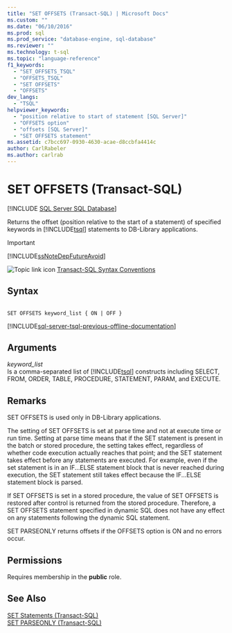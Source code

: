 ```yaml
---
title: "SET OFFSETS (Transact-SQL) | Microsoft Docs"
ms.custom: ""
ms.date: "06/10/2016"
ms.prod: sql
ms.prod_service: "database-engine, sql-database"
ms.reviewer: ""
ms.technology: t-sql
ms.topic: "language-reference"
f1_keywords: 
  - "SET_OFFSETS_TSQL"
  - "OFFSETS_TSQL"
  - "SET OFFSETS"
  - "OFFSETS"
dev_langs: 
  - "TSQL"
helpviewer_keywords: 
  - "position relative to start of statement [SQL Server]"
  - "OFFSETS option"
  - "offsets [SQL Server]"
  - "SET OFFSETS statement"
ms.assetid: c7bcc697-0930-4630-acae-d8ccbfa4414c
author: CarlRabeler
ms.author: carlrab
---
```

# SET OFFSETS (Transact-SQL)
[!INCLUDE [SQL Server SQL Database](../../includes/applies-to-version/sql-asdb.md)]

  Returns the offset (position relative to the start of a statement) of specified keywords in [!INCLUDE[tsql](../../includes/tsql-md.md)] statements to DB-Library applications.  
  
> [!IMPORTANT]  
>  [!INCLUDE[ssNoteDepFutureAvoid](../../includes/ssnotedepfutureavoid-md.md)]  
 
 ![Topic link icon](../../database-engine/configure-windows/media/topic-link.gif "Topic link icon") [Transact-SQL Syntax Conventions](../../t-sql/language-elements/transact-sql-syntax-conventions-transact-sql.md)  
  
## Syntax  
  
```syntaxsql
  
SET OFFSETS keyword_list { ON | OFF }  
```  
  
[!INCLUDE[sql-server-tsql-previous-offline-documentation](../../includes/sql-server-tsql-previous-offline-documentation.md)]

## Arguments
 *keyword_list*  
 Is a comma-separated list of [!INCLUDE[tsql](../../includes/tsql-md.md)] constructs including SELECT, FROM, ORDER, TABLE, PROCEDURE, STATEMENT, PARAM, and EXECUTE.  
  
## Remarks  
 SET OFFSETS is used only in DB-Library applications.  
  
 The setting of SET OFFSETS is set at parse time and not at execute time or run time. Setting at parse time means that if the SET statement is present in the batch or stored procedure, the setting takes effect, regardless of whether code execution actually reaches that point; and the SET statement takes effect before any statements are executed. For example, even if the set statement is in an IF...ELSE statement block that is never reached during execution, the SET statement still takes effect because the IF...ELSE statement block is parsed.  
  
 If SET OFFSETS is set in a stored procedure, the value of SET OFFSETS is restored after control is returned from the stored procedure. Therefore, a SET OFFSETS statement specified in dynamic SQL does not have any effect on any statements following the dynamic SQL statement.  
  
 SET PARSEONLY returns offsets if the OFFSETS option is ON and no errors occur.  
  
## Permissions  
 Requires membership in the **public** role.  
  
## See Also  
 [SET Statements &#40;Transact-SQL&#41;](../../t-sql/statements/set-statements-transact-sql.md)   
 [SET PARSEONLY &#40;Transact-SQL&#41;](../../t-sql/statements/set-parseonly-transact-sql.md)  
  
  
